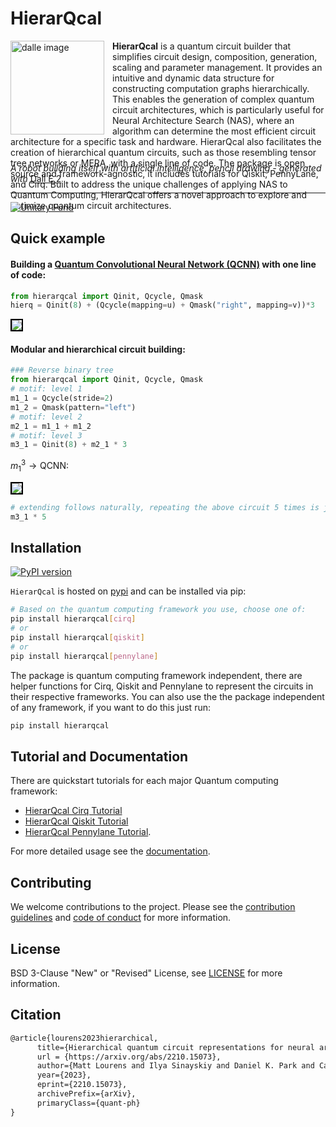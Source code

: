 # HierarQcal 

<img src="https://github.com/matt-lourens/hierarqcal/blob/master/img/dalle_img.png?raw=true" alt="dalle image" height="150" style="padding-right:10px" align="left"/>

<p style="height:150px">
<b>HierarQcal</b> is a quantum circuit builder that simplifies circuit design, composition, generation, scaling and parameter management. It provides an intuitive and dynamic data structure for constructing computation graphs hierarchically. This enables the generation of complex quantum circuit architectures, which is particularly useful for Neural Architecture Search (NAS), where an algorithm can determine the most efficient circuit architecture for a specific task and hardware. HierarQcal also facilitates the creation of hierarchical quantum circuits, such as those resembling tensor tree networks or MERA, with a single line of code. The package is open source and framework-agnostic, it includes tutorials for Qiskit, PennyLane, and Cirq. Built to address the unique challenges of applying NAS to Quantum Computing, HierarQcal offers a novel approach to explore and optimize quantum circuit architectures. 
</p>
<br/>

*A robot building itself with artificial intelligence, pencil drawing -  generated with* [Dall E 2](https://openai.com/dall-e-2/)
___


[![Unitary Fund](https://img.shields.io/badge/Supported%20By-UNITARY%20FUND-brightgreen.svg?style=for-the-badge)](http://unitary.fund)


## Quick example

#### Building a [Quantum Convolutional Neural Network (QCNN)](https://qiskit.org/ecosystem/machine-learning/tutorials/11_quantum_convolutional_neural_networks.html) with one line of code:

```python
from hierarqcal import Qinit, Qcycle, Qmask
hierq = Qinit(8) + (Qcycle(mapping=u) + Qmask("right", mapping=v))*3
```

<img src="https://github.com/matt-lourens/hierarqcal/blob/master/img/rbt_right.png?raw=true" style="border:solid 2px black;">

#### Modular and hierarchical circuit building:
```python
### Reverse binary tree
from hierarqcal import Qinit, Qcycle, Qmask
# motif: level 1
m1_1 = Qcycle(stride=2)
m1_2 = Qmask(pattern="left")
# motif: level 2
m2_1 = m1_1 + m1_2
# motif: level 3
m3_1 = Qinit(8) + m2_1 * 3
```
$m^3_1\rightarrow \text{QCNN}:$

<img src="https://github.com/matt-lourens/hierarqcal/blob/master/img/rbt_left.png?raw=true" style="border:solid 2px black;">

```python
# extending follows naturally, repeating the above circuit 5 times is just:
m3_1 * 5
```
## Installation
[![PyPI version](https://badge.fury.io/py/hierarqcal.svg)](https://badge.fury.io/py/hierarqcal)

<code>HierarQcal</code> is hosted on [pypi](https://pypi.org/project/hierarqcal/) and can be installed via pip:

```bash
# Based on the quantum computing framework you use, choose one of:
pip install hierarqcal[cirq]
# or
pip install hierarqcal[qiskit]
# or
pip install hierarqcal[pennylane]
```

The package is quantum computing framework independent, there are helper functions for Cirq, Qiskit and Pennylane to represent the circuits in their respective frameworks. You can also use the the package independent of any framework, if you want to do this just run:
```bash
pip install hierarqcal
```

## Tutorial and Documentation
There are quickstart tutorials for each major Quantum computing framework: 
 - [HierarQcal Cirq Tutorial](https://github.com/matt-lourens/hierarqcal/blob/master/examples/examples_cirq.ipynb)
 - [HierarQcal Qiskit Tutorial](https://github.com/matt-lourens/hierarqcal/blob/master/examples/examples_qiskit.ipynb) 
 - [HierarQcal Pennylane Tutorial](https://github.com/matt-lourens/hierarqcal/blob/master/examples/examples_pennylane.ipynb). 
 
 For more detailed usage see the [documentation](https://matt-lourens.github.io/hierarqcal/index.html).

## Contributing
We welcome contributions to the project. Please see the [contribution guidelines](https://github.com/matt-lourens/hierarqcal/blob/master/CONTRIBUTING.md) and [code of conduct](CODE_OF_CONDUCT.md) for more information.

## License
BSD 3-Clause "New" or "Revised" License, see [LICENSE](https://github.com/matt-lourens/hierarqcal/blob/master/LICENSE.txt) for more information.

## Citation
```latex
@article{lourens2023hierarchical,
      title={Hierarchical quantum circuit representations for neural architecture search},
      url = {https://arxiv.org/abs/2210.15073},
      author={Matt Lourens and Ilya Sinayskiy and Daniel K. Park and Carsten Blank and Francesco Petruccione},
      year={2023},
      eprint={2210.15073},
      archivePrefix={arXiv},
      primaryClass={quant-ph}
}
```